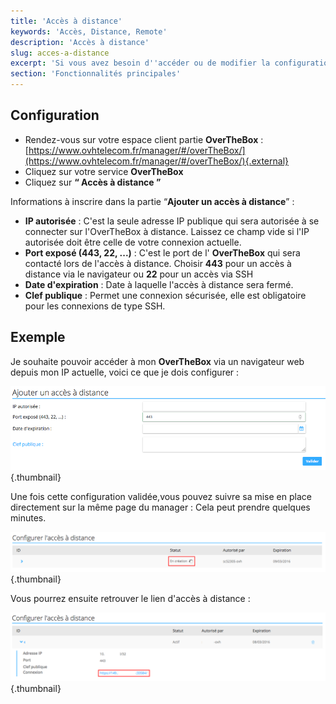 ```yaml
---
title: 'Accès à distance'
keywords: 'Accès, Distance, Remote'
description: 'Accès à distance'
slug: acces-a-distance
excerpt: 'Si vous avez besoin d''accéder ou de modifier la configuration d''OverTheBox à distance, vous pouvez le faire en activant cette fonctionnalité via le manager.'
section: 'Fonctionnalités principales'
---
```


## Configuration
- Rendez-vous sur votre espace client partie **OverTheBox** : [https://www.ovhtelecom.fr/manager/#/overTheBox/](https://www.ovhtelecom.fr/manager/#/overTheBox/){.external}
- Cliquez sur votre service **OverTheBox**
- Cliquez sur **“ Accès à distance ”**

Informations à inscrire dans la partie “**Ajouter un accès à distance**” :

- **IP autorisée** : C'est la seule adresse IP publique qui sera autorisée à se connecter sur l'OverTheBox à distance. Laissez ce champ vide si l'IP autorisée doit être celle de votre connexion actuelle.
- **Port exposé (443, 22, ...)** : C'est le port de l' **OverTheBox** qui sera contacté lors de l'accès à distance. Choisir **443** pour un accès à distance via le navigateur ou **22** pour un accès via SSH
- **Date d'expiration** : Date à laquelle l'accès à distance sera fermé.
- **Clef publique** : Permet une connexion sécurisée, elle est obligatoire pour les connexions de type SSH.


## Exemple
Je souhaite pouvoir accéder à mon  **OverTheBox**  via un navigateur web depuis mon IP actuelle, voici ce que je dois configurer :


![overthebox](images/4446.png){.thumbnail}

Une fois cette configuration validée,vous pouvez suivre sa mise en place directement sur la même page du manager : Cela peut prendre quelques minutes.


![overthebox](images/4447.png){.thumbnail}

Vous pourrez ensuite retrouver le lien d'accès à distance :


![overthebox](images/4448.png){.thumbnail}
